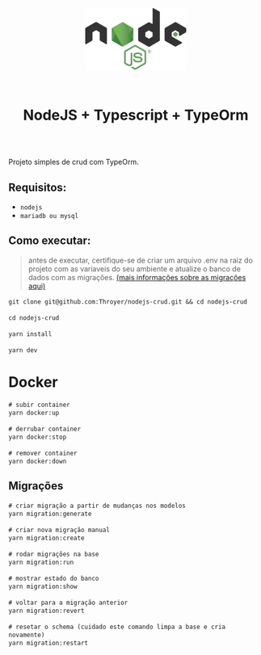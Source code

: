 <p align="center">
    <a href="www.google.com"><img width="200" src="./assets/node.png"></a>
</p>
<br>
    <h1 align="center">NodeJS + Typescript + TypeOrm</h1>
<br>
<br>
<p>
    Projeto simples de crud com TypeOrm.
</p>

## Requisitos:
- `nodejs`
- `mariadb ou mysql`

## Como executar:
> antes de executar, certifique-se de criar um arquivo .env na raiz do projeto com as variaveis do seu ambiente e atualize o banco de dados com as migrações. [(mais informações sobre as migrações aqui)]()

```shell
git clone git@github.com:Throyer/nodejs-crud.git && cd nodejs-crud

cd nodejs-crud

yarn install

yarn dev
```

# Docker
```
# subir container
yarn docker:up

# derrubar container
yarn docker:stop

# remover container
yarn docker:down
```

## Migrações

```
# criar migração a partir de mudanças nos modelos
yarn migration:generate

# criar nova migração manual
yarn migration:create

# rodar migrações na base
yarn migration:run

# mostrar estado do banco
yarn migration:show

# voltar para a migração anterior
yarn migration:revert

# resetar o schema (cuidado este comando limpa a base e cria novamente)
yarn migration:restart
```